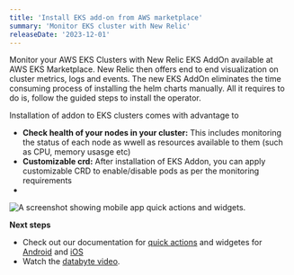 ```yaml
---
title: 'Install EKS add-on from AWS marketplace'
summary: 'Monitor EKS cluster with New Relic'
releaseDate: '2023-12-01'
---
```


Monitor your AWS EKS Clusters with New Relic EKS AddOn available at AWS EKS Marketplace. New Relic then offers end to end visualization on cluster metrics, logs and events. The new EKS AddOn eliminates the time consuming process of installing the helm charts manually. All it requires to do is, follow the guided steps to install the operator.

Installation of addon to EKS clusters comes with advantage to 

* **Check health of your nodes in your cluster:**  This includes monitoring the status of each node as wwell as resources available to them (such as CPU, memory usasge etc)
* **Customizable crd:** After installation of EKS Addon, you can apply customizable CRD to enable/disable pods as per the monitoring requirements
* 

![A screenshot showing mobile app quick actions and widgets.](./images/mobile-quick-access.webp "A screenshot showing mobile app quick actions and widgets.")

**Next steps**

* Check out our documentation for [quick actions](https://docs.newrelic.com/docs/mobile-apps/quick-actions/) and widgetes for [Android](https://docs.newrelic.com/docs/mobile-apps/android-widgets/) and [iOS](https://docs.newrelic.com/docs/mobile-apps/ios-widgets/)
* Watch the [databyte video](https://youtu.be/qSprakQpUTM).
